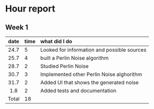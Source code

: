 # Hour report  

## Week 1  
| date | time | what did I do|
| :----:|:-----| :-----|
|24.7 | 5 | Looked for information and possible sources|
|25.7 | 4 | built a Perlin Noise algorithm|
|28.7| 2| Studied Perlin Noise|
|30.7|3| Implemented other Perlin Noise alghorithm|
|31.7|2| Added UI that shows the generated noise|
|1.8|2| Added tests and documentation|
|Total|18|
